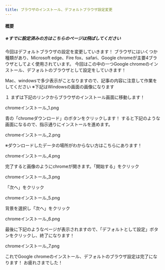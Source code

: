 ```yaml
---
title: ブラウザのインストール、デフォルトブラウザ設定変更
---
```

#### 概要
##### ※すでに設定済みの方はこちらのページは飛ばしてください

今回はデフォルトブラウザの設定を変更していきます！
ブラウザにはいくつか種類があり、Microsoft edge、Fire fox、safari、Google chromeが主要4ブラウザとしてよく使用されています。
今回はこの中の一つGoogle chromeのインストール、デフォルトのブラウザとして設定をしていきます！

Mac、windowsで多少表示がことなりますので、記事の内容に注意して作業をしてください
※下記はWindowsの画面の画像になります

１ まずは下記のリンクからブラウザのインストール画面に移動します！

chromeインストール_1.png 

青の「chromeダウンロード」のボタンをクリックします！
すると下記のような画面になるので、指示通りにインストールを進めます。

chromeインストール_2.png

※ダウンロードしたデータの場所がわからない方はこちらにあります！

chromeインストール_4.png

完了すると画像のようにchromeが開きます。「開始する」をクリック

chromeインストール_3.png

「次へ」をクリック

chromeインストール_5.png

背景を選択し「次へ」をクリック

chromeインストール_6.png

最後に下記のようなページが表示されますので、「デフォルトとして設定」ボタンをクリックし、終了になります！

chromeインストール_7.png

これでGoogle chromeのインストール、デフォルトのブラウザ設定は完了になります！
お疲れさまでした！
